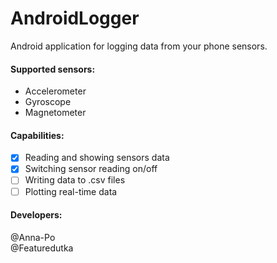 # AndroidLogger

Android application for logging data from your phone sensors.
#### Supported sensors:
  * Accelerometer
  * Gyroscope
  * Magnetometer
#### Capabilities: 
- [x]  Reading and showing sensors data
- [x]  Switching sensor reading on/off
- [ ]  Writing data to .csv files
- [ ]  Plotting real-time data

#### Developers:
@Anna-Po<br /> @Featuredutka
